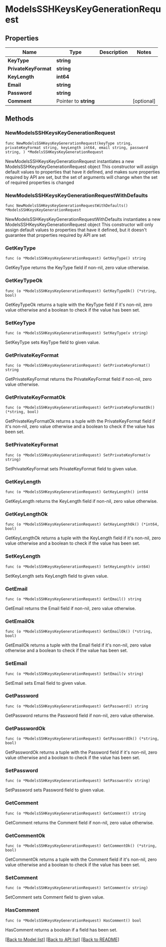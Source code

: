 # ModelsSSHKeysKeyGenerationRequest

## Properties

Name | Type | Description | Notes
------------ | ------------- | ------------- | -------------
**KeyType** | **string** |  | 
**PrivateKeyFormat** | **string** |  | 
**KeyLength** | **int64** |  | 
**Email** | **string** |  | 
**Password** | **string** |  | 
**Comment** | Pointer to **string** |  | [optional] 

## Methods

### NewModelsSSHKeysKeyGenerationRequest

`func NewModelsSSHKeysKeyGenerationRequest(keyType string, privateKeyFormat string, keyLength int64, email string, password string, ) *ModelsSSHKeysKeyGenerationRequest`

NewModelsSSHKeysKeyGenerationRequest instantiates a new ModelsSSHKeysKeyGenerationRequest object
This constructor will assign default values to properties that have it defined,
and makes sure properties required by API are set, but the set of arguments
will change when the set of required properties is changed

### NewModelsSSHKeysKeyGenerationRequestWithDefaults

`func NewModelsSSHKeysKeyGenerationRequestWithDefaults() *ModelsSSHKeysKeyGenerationRequest`

NewModelsSSHKeysKeyGenerationRequestWithDefaults instantiates a new ModelsSSHKeysKeyGenerationRequest object
This constructor will only assign default values to properties that have it defined,
but it doesn't guarantee that properties required by API are set

### GetKeyType

`func (o *ModelsSSHKeysKeyGenerationRequest) GetKeyType() string`

GetKeyType returns the KeyType field if non-nil, zero value otherwise.

### GetKeyTypeOk

`func (o *ModelsSSHKeysKeyGenerationRequest) GetKeyTypeOk() (*string, bool)`

GetKeyTypeOk returns a tuple with the KeyType field if it's non-nil, zero value otherwise
and a boolean to check if the value has been set.

### SetKeyType

`func (o *ModelsSSHKeysKeyGenerationRequest) SetKeyType(v string)`

SetKeyType sets KeyType field to given value.


### GetPrivateKeyFormat

`func (o *ModelsSSHKeysKeyGenerationRequest) GetPrivateKeyFormat() string`

GetPrivateKeyFormat returns the PrivateKeyFormat field if non-nil, zero value otherwise.

### GetPrivateKeyFormatOk

`func (o *ModelsSSHKeysKeyGenerationRequest) GetPrivateKeyFormatOk() (*string, bool)`

GetPrivateKeyFormatOk returns a tuple with the PrivateKeyFormat field if it's non-nil, zero value otherwise
and a boolean to check if the value has been set.

### SetPrivateKeyFormat

`func (o *ModelsSSHKeysKeyGenerationRequest) SetPrivateKeyFormat(v string)`

SetPrivateKeyFormat sets PrivateKeyFormat field to given value.


### GetKeyLength

`func (o *ModelsSSHKeysKeyGenerationRequest) GetKeyLength() int64`

GetKeyLength returns the KeyLength field if non-nil, zero value otherwise.

### GetKeyLengthOk

`func (o *ModelsSSHKeysKeyGenerationRequest) GetKeyLengthOk() (*int64, bool)`

GetKeyLengthOk returns a tuple with the KeyLength field if it's non-nil, zero value otherwise
and a boolean to check if the value has been set.

### SetKeyLength

`func (o *ModelsSSHKeysKeyGenerationRequest) SetKeyLength(v int64)`

SetKeyLength sets KeyLength field to given value.


### GetEmail

`func (o *ModelsSSHKeysKeyGenerationRequest) GetEmail() string`

GetEmail returns the Email field if non-nil, zero value otherwise.

### GetEmailOk

`func (o *ModelsSSHKeysKeyGenerationRequest) GetEmailOk() (*string, bool)`

GetEmailOk returns a tuple with the Email field if it's non-nil, zero value otherwise
and a boolean to check if the value has been set.

### SetEmail

`func (o *ModelsSSHKeysKeyGenerationRequest) SetEmail(v string)`

SetEmail sets Email field to given value.


### GetPassword

`func (o *ModelsSSHKeysKeyGenerationRequest) GetPassword() string`

GetPassword returns the Password field if non-nil, zero value otherwise.

### GetPasswordOk

`func (o *ModelsSSHKeysKeyGenerationRequest) GetPasswordOk() (*string, bool)`

GetPasswordOk returns a tuple with the Password field if it's non-nil, zero value otherwise
and a boolean to check if the value has been set.

### SetPassword

`func (o *ModelsSSHKeysKeyGenerationRequest) SetPassword(v string)`

SetPassword sets Password field to given value.


### GetComment

`func (o *ModelsSSHKeysKeyGenerationRequest) GetComment() string`

GetComment returns the Comment field if non-nil, zero value otherwise.

### GetCommentOk

`func (o *ModelsSSHKeysKeyGenerationRequest) GetCommentOk() (*string, bool)`

GetCommentOk returns a tuple with the Comment field if it's non-nil, zero value otherwise
and a boolean to check if the value has been set.

### SetComment

`func (o *ModelsSSHKeysKeyGenerationRequest) SetComment(v string)`

SetComment sets Comment field to given value.

### HasComment

`func (o *ModelsSSHKeysKeyGenerationRequest) HasComment() bool`

HasComment returns a boolean if a field has been set.


[[Back to Model list]](../README.md#documentation-for-models) [[Back to API list]](../README.md#documentation-for-api-endpoints) [[Back to README]](../README.md)


